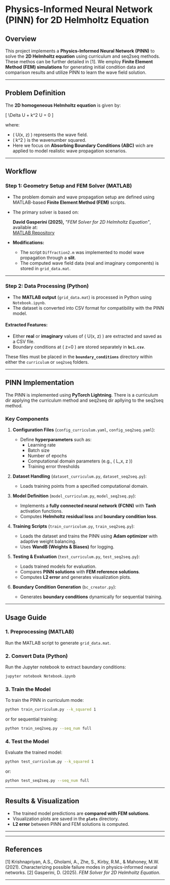 # **Physics-Informed Neural Network (PINN) for 2D Helmholtz Equation**

## **Overview**
This project implements a **Physics-Informed Neural Network (PINN)** to solve the **2D Helmholtz equation** using curriculum and seq2seq methods. 
These methos can be further detailed in [1].
We employ **Finite Element Method (FEM) simulations** for generating initial condition data and comparison results and utilize PINN to learn the wave field solution.

---

## **Problem Definition**
The **2D homogeneous Helmholtz equation** is given by:

\[
\Delta U + k^2 U = 0
\]

where:
- \( U(x, z) \) represents the wave field.
- \( k^2 \) is the wavenumber squared.
- Here we focus on **Absorbing Boundary Conditions (ABC)** wich are applied to model realistic wave propagation scenarios.

---

## **Workflow**

### **Step 1: Geometry Setup and FEM Solver (MATLAB)**
- The problem domain and wave propagation setup are defined using MATLAB-based **Finite Element Method (FEM)** scripts.
- The primary solver is based on:
  
  **David Gasperini (2025),** *"FEM Solver for 2D Helmholtz Equation"*, available at:  
  [MATLAB Repository](https://www.mathworks.com/matlabcentral/fileexchange/91695-fem-solver-for-2d-helmholtz-equation)

- **Modifications:**
  - The script `Diffraction2.m` was implemented to model wave propagation through a **slit**.
  - The computed wave field data (real and imaginary components) is stored in `grid_data.mat`.

---

### **Step 2: Data Processing (Python)**
- The **MATLAB output** (`grid_data.mat`) is processed in Python using `Notebook.ipynb`.
- The dataset is converted into CSV format for compatibility with the PINN model.

#### **Extracted Features:**
- Either **real** or **imaginary** values of \( U(x, z) \) are extracted and saved as a CSV file.
- Boundary conditions at \( z=0 \) are stored separately in **`bc1.csv`**.

These files must be placed in the **`boundary_conditions`** directory within either the `curriculum` or `seq2seq` folders.

---

## **PINN Implementation**

The PINN is implemented using **PyTorch Lightning**.
There is a curriculum dir applying the curriculum method and seq2seq dir apllying to the seq2seq method.

### **Key Components**
1. **Configuration Files** (`config_curriculum.yaml`, `config_seq2seq.yaml`):
   - Define **hyperparameters** such as:
     - Learning rate
     - Batch size
     - Number of epochs
     - Computational domain parameters (e.g., \( L_x, z \))
     - Training error thresholds

2. **Dataset Handling** (`dataset_curriculum.py`, `dataset_seq2seq.py`):
   - Loads training points from a specified computational domain.

3. **Model Definition** (`model_curriculum.py`, `model_seq2seq.py`):
   - Implements a **fully connected neural network (FCNN)** with **Tanh** activation functions.
   - Computes **Helmholtz residual loss** and **boundary condition loss**.

4. **Training Scripts** (`train_curriculum.py`, `train_seq2seq.py`):
   - Loads the dataset and trains the PINN using **Adam optimizer** with adaptive weight balancing.
   - Uses **WandB (Weights & Biases)** for logging.

5. **Testing & Evaluation** (`test_curriculum.py`, `test_seq2seq.py`):
   - Loads trained models for evaluation.
   - Compares **PINN solutions** with **FEM reference solutions**.
   - Computes **L2 error** and generates visualization plots.

6. **Boundary Condition Generation** (`bc_creator.py`):
   - Generates **boundary conditions** dynamically for sequential training.

---

## **Usage Guide**

### **1. Preprocessing (MATLAB)**
Run the MATLAB script to generate `grid_data.mat`.

### **2. Convert Data (Python)**
Run the Jupyter notebook to extract baundary conditions:
```bash
jupyter notebook Notebook.ipynb
```

### **3. Train the Model**
To train the PINN in curriculum mode:
```bash
python train_curriculum.py --k_squared 1
```
or for sequential training:
```bash
python train_seq2seq.py --seq_num full
```

### **4. Test the Model**
Evaluate the trained model:
```bash
python test_curriculum.py --k_squared 1
```
or:
```bash
python test_seq2seq.py --seq_num full
```

---

## **Results & Visualization**
- The trained model predictions are **compared with FEM solutions**.
- Visualization plots are saved in the **`plots`** directory.
- **L2 error** between PINN and FEM solutions is computed.

---


---

## **References**
[1] Krishnapriyan, A.S., Gholami, A., Zhe, S., Kirby, R.M., & Mahoney, M.W. (2021). Characterizing possible failure modes in physics-informed neural networks. 
[2] Gasperini, D. (2025). *FEM Solver for 2D Helmholtz Equation*.

---
